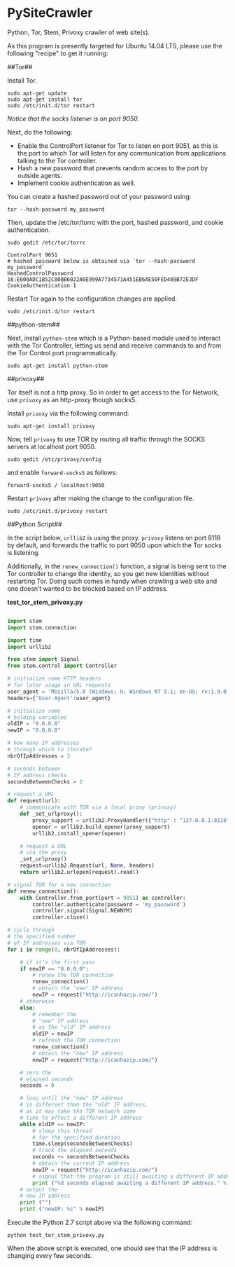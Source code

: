 PySiteCrawler
=============

Python, Tor, Stem, Privoxy crawler of web site(s).

As this program is presently targeted for Ubuntu 14.04 LTS, please use the following "recipe" to get it running:

##Tor##

Install Tor.

```shell
sudo apt-get update
sudo apt-get install tor
sudo /etc/init.d/tor restart
```

*Notice that the socks listener is on port 9050.*

Next, do the following:

- Enable the ControlPort listener for Tor to listen on port 9051, as this is the port to which Tor will listen for any communication from applications talking to the Tor controller.
- Hash a new password that prevents random access to the port by outside agents.
- Implement cookie authentication as well.

You can create a hashed password out of your password using:
	
```shell
tor --hash-password my_password
```

Then, update the /etc/tor/torrc with the port, hashed password, and cookie authentication.

```shell
sudo gedit /etc/tor/torrc
```

```shell
ControlPort 9051
# hashed password below is obtained via `tor --hash-password my_password`
HashedControlPassword 16:E600ADC1B52C80BB6022A0E999A7734571A451EB6AE50FED489B72E3DF
CookieAuthentication 1
```

Restart Tor again to the configuration changes are applied.
	
```shell
sudo /etc/init.d/tor restart
```

##python-stem##

Next, install `python-stem` which is a Python-based module used to interact with the Tor Controller, letting us send and receive commands to and from the Tor Control port programmatically.

```shell
sudo apt-get install python-stem
```

##privoxy##

Tor itself is not a http proxy. So in order to get access to the Tor Network, use `privoxy` as an http-proxy though socks5.

Install `privoxy` via the following command:
	
```shell
sudo apt-get install privoxy
```

Now, tell `privoxy` to use TOR by routing all traffic through the SOCKS servers at localhost port 9050.

```shell
sudo gedit /etc/privoxy/config
```

and enable `forward-socks5` as follows:
	
```shell
forward-socks5 / localhost:9050
```

Restart `privoxy` after making the change to the configuration file.
	
```shell
sudo /etc/init.d/privoxy restart
```

##Python Script##

In the script below, `urllib2` is using the proxy. `privoxy` listens on port 8118 by default, and forwards the traffic to port 9050 upon which the Tor socks is listening.

Additionally, in the `renew_connection()` function,  a signal is being sent to the Tor controller to change the identity, so you get new identities without restarting Tor. Doing such comes in handy when crawling a web site and one doesn’t wanted to be blocked based on IP address.

**test_tor_stem_privoxy.py**

```python

import stem
import stem.connection

import time
import urllib2

from stem import Signal
from stem.control import Controller

# initialize some HTTP headers
# for later usage in URL requests
user_agent = 'Mozilla/5.0 (Windows; U; Windows NT 5.1; en-US; rv:1.9.0.7) Gecko/2009021910 Firefox/3.0.7'
headers={'User-Agent':user_agent}

# initialize some
# holding variables
oldIP = "0.0.0.0"
newIP = "0.0.0.0"

# how many IP addresses
# through which to iterate?
nbrOfIpAddresses = 3

# seconds between
# IP address checks
secondsBetweenChecks = 2

# request a URL 
def request(url):
    # communicate with TOR via a local proxy (privoxy)
    def _set_urlproxy():
        proxy_support = urllib2.ProxyHandler({"http" : "127.0.0.1:8118"})
        opener = urllib2.build_opener(proxy_support)
        urllib2.install_opener(opener)

    # request a URL
    # via the proxy
    _set_urlproxy()
    request=urllib2.Request(url, None, headers)
    return urllib2.urlopen(request).read()

# signal TOR for a new connection 
def renew_connection():
    with Controller.from_port(port = 9051) as controller:
        controller.authenticate(password = 'my_password')
        controller.signal(Signal.NEWNYM)
        controller.close()

# cycle through
# the specified number
# of IP addresses via TOR 
for i in range(0, nbrOfIpAddresses):

    # if it's the first pass
    if newIP == "0.0.0.0":
        # renew the TOR connection
        renew_connection()
        # obtain the "new" IP address
        newIP = request("http://icanhazip.com/")
    # otherwise
    else:
        # remember the
        # "new" IP address
        # as the "old" IP address
        oldIP = newIP
        # refresh the TOR connection
        renew_connection()
        # obtain the "new" IP address
        newIP = request("http://icanhazip.com/")

    # zero the 
    # elapsed seconds    
    seconds = 0

    # loop until the "new" IP address
    # is different than the "old" IP address,
    # as it may take the TOR network some
    # time to effect a different IP address
    while oldIP == newIP:
        # sleep this thread
        # for the specified duration
        time.sleep(secondsBetweenChecks)
        # track the elapsed seconds
        seconds += secondsBetweenChecks
        # obtain the current IP address
        newIP = request("http://icanhazip.com/")
        # signal that the program is still awaiting a different IP address
        print ("%d seconds elapsed awaiting a different IP address." % seconds)
    # output the
    # new IP address
    print ("")
    print ("newIP: %s" % newIP)

```

Execute the Python 2.7 script above via the following command:
	
```shell
python test_tor_stem_privoxy.py
```

When the above script is executed, one should see that the IP address is changing every few seconds.

